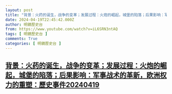 ```yaml
---
layout: post
title: "背景：火药的诞生，战争的变革；发展过程：火炮的崛起，城堡的陷落；后果影响：军事战术的革新，欧洲权力的重塑：歷史事件20240419"
date: 2024-04-19T22:45:42.000Z
author: 明鏡歷史台
from: https://www.youtube.com/watch?v=iL6SRN3ntAQ
tags: [ 明鏡歷史台 ]
comments: True
categories: [ 明鏡歷史台 ]
---
```

<!--1713566742000-->
[背景：火药的诞生，战争的变革；发展过程：火炮的崛起，城堡的陷落；后果影响：军事战术的革新，欧洲权力的重塑：歷史事件20240419](https://www.youtube.com/watch?v=iL6SRN3ntAQ)
------

<div>

</div>
